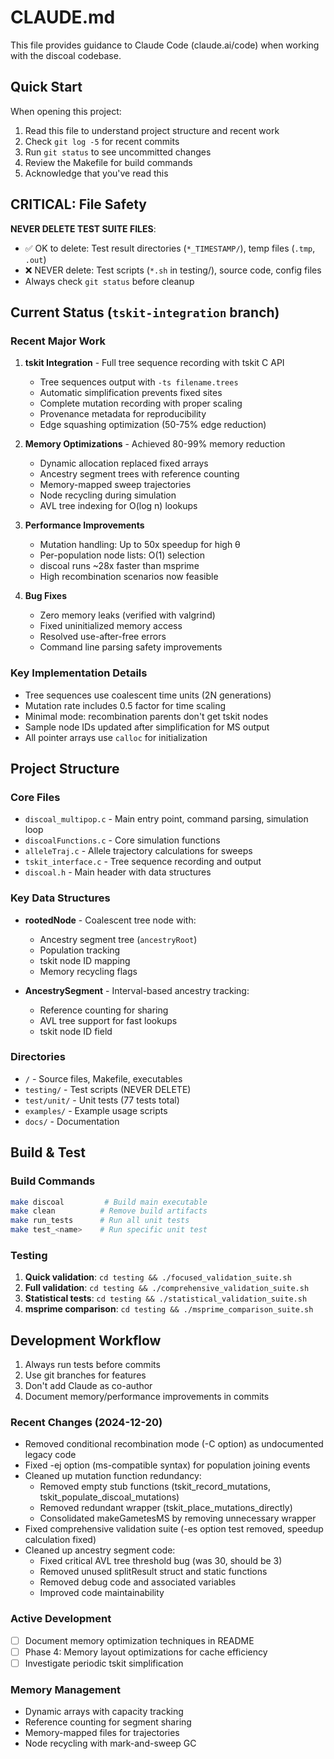 # CLAUDE.md

This file provides guidance to Claude Code (claude.ai/code) when working with the discoal codebase.

## Quick Start
When opening this project:
1. Read this file to understand project structure and recent work
2. Check `git log -5` for recent commits
3. Run `git status` to see uncommitted changes
4. Review the Makefile for build commands
5. Acknowledge that you've read this

## CRITICAL: File Safety
**NEVER DELETE TEST SUITE FILES**:
- ✅ OK to delete: Test result directories (`*_TIMESTAMP/`), temp files (`.tmp`, `.out`)
- ❌ NEVER delete: Test scripts (`*.sh` in testing/), source code, config files
- Always check `git status` before cleanup

## Current Status (`tskit-integration` branch)

### Recent Major Work
1. **tskit Integration** - Full tree sequence recording with tskit C API
   - Tree sequences output with `-ts filename.trees`
   - Automatic simplification prevents fixed sites
   - Complete mutation recording with proper scaling
   - Provenance metadata for reproducibility
   - Edge squashing optimization (50-75% edge reduction)

2. **Memory Optimizations** - Achieved 80-99% memory reduction
   - Dynamic allocation replaced fixed arrays
   - Ancestry segment trees with reference counting
   - Memory-mapped sweep trajectories
   - Node recycling during simulation
   - AVL tree indexing for O(log n) lookups

3. **Performance Improvements**
   - Mutation handling: Up to 50x speedup for high θ
   - Per-population node lists: O(1) selection
   - discoal runs ~28x faster than msprime
   - High recombination scenarios now feasible

4. **Bug Fixes**
   - Zero memory leaks (verified with valgrind)
   - Fixed uninitialized memory access
   - Resolved use-after-free errors
   - Command line parsing safety improvements

### Key Implementation Details
- Tree sequences use coalescent time units (2N generations)
- Mutation rate includes 0.5 factor for time scaling
- Minimal mode: recombination parents don't get tskit nodes
- Sample node IDs updated after simplification for MS output
- All pointer arrays use `calloc` for initialization

## Project Structure

### Core Files
- `discoal_multipop.c` - Main entry point, command parsing, simulation loop
- `discoalFunctions.c` - Core simulation functions
- `alleleTraj.c` - Allele trajectory calculations for sweeps
- `tskit_interface.c` - Tree sequence recording and output
- `discoal.h` - Main header with data structures

### Key Data Structures
- **rootedNode** - Coalescent tree node with:
  - Ancestry segment tree (`ancestryRoot`)
  - Population tracking
  - tskit node ID mapping
  - Memory recycling flags
  
- **AncestrySegment** - Interval-based ancestry tracking:
  - Reference counting for sharing
  - AVL tree support for fast lookups
  - tskit node ID field

### Directories
- `/` - Source files, Makefile, executables
- `testing/` - Test scripts (NEVER DELETE)
- `test/unit/` - Unit tests (77 tests total)
- `examples/` - Example usage scripts
- `docs/` - Documentation

## Build & Test

### Build Commands
```bash
make discoal         # Build main executable
make clean          # Remove build artifacts
make run_tests      # Run all unit tests
make test_<name>    # Run specific unit test
```

### Testing
1. **Quick validation**: `cd testing && ./focused_validation_suite.sh`
2. **Full validation**: `cd testing && ./comprehensive_validation_suite.sh`
3. **Statistical tests**: `cd testing && ./statistical_validation_suite.sh`
4. **msprime comparison**: `cd testing && ./msprime_comparison_suite.sh`

## Development Workflow

1. Always run tests before commits
2. Use git branches for features
3. Don't add Claude as co-author
4. Document memory/performance improvements in commits

### Recent Changes (2024-12-20)
- Removed conditional recombination mode (-C option) as undocumented legacy code
- Fixed -ej option (ms-compatible syntax) for population joining events
- Cleaned up mutation function redundancy:
  - Removed empty stub functions (tskit_record_mutations, tskit_populate_discoal_mutations)
  - Removed redundant wrapper (tskit_place_mutations_directly)
  - Consolidated makeGametesMS by removing unnecessary wrapper
- Fixed comprehensive validation suite (-es option test removed, speedup calculation fixed)
- Cleaned up ancestry segment code:
  - Fixed critical AVL tree threshold bug (was 30, should be 3)
  - Removed unused splitResult struct and static functions
  - Removed debug code and associated variables
  - Improved code maintainability

### Active Development
- [ ] Document memory optimization techniques in README
- [ ] Phase 4: Memory layout optimizations for cache efficiency
- [ ] Investigate periodic tskit simplification

### Memory Management
- Dynamic arrays with capacity tracking
- Reference counting for segment sharing
- Memory-mapped files for trajectories
- Node recycling with mark-and-sweep GC